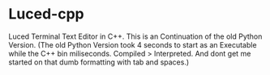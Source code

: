 # Luced-cpp
Luced Terminal Text Editor in C++. This is an Continuation of the old Python Version. 
(The old Python Version took 4 seconds to start as an Executable while the C++ bin miliseconds. Compiled > Interpreted. And dont get me started on that dumb formatting with tab and spaces.)
